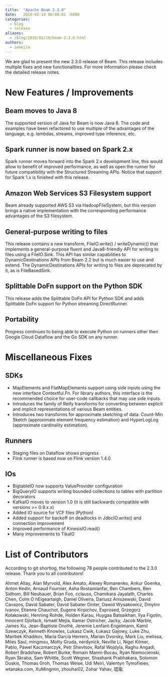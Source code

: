 ```yaml
---
title:  "Apache Beam 2.3.0"
date:   2018-02-19 00:00:01 -0800
categories:
  - blog
  - release
aliases:
  - /blog/2018/02/19/beam-2.3.0.html
authors:
  - iemejia
---
```

<!--
Licensed under the Apache License, Version 2.0 (the "License");
you may not use this file except in compliance with the License.
You may obtain a copy of the License at

http://www.apache.org/licenses/LICENSE-2.0

Unless required by applicable law or agreed to in writing, software
distributed under the License is distributed on an "AS IS" BASIS,
WITHOUT WARRANTIES OR CONDITIONS OF ANY KIND, either express or implied.
See the License for the specific language governing permissions and
limitations under the License.
-->

We are glad to present the new 2.3.0 release of Beam. This release includes
multiple fixes and new functionalities. <!--more--> For more information
please check the detailed release notes.

# New Features / Improvements

## Beam moves to Java 8

The supported version of Java for Beam is now Java 8. The code and examples have
been refactored to use multiple of the advantages of the language, e.g. lambdas,
streams, improved type inference, etc.

## Spark runner is now based on Spark 2.x

Spark runner moves forward into the Spark 2.x development line, this would allow
to benefit of improved performance, as well as open the runner for future
compatibility with the Structured Streaming APIs. Notice that support for Spark
1.x is finished with this release.

## Amazon Web Services S3 Filesystem support

Beam already supported AWS S3 via HadoopFileSystem, but this version brings a
native implementation with the corresponding performance advantages of the S3
filesystem.

## General-purpose writing to files

This release contains a new transform, FileIO.write() / writeDynamic() that
implements a general-purpose fluent and Java8-friendly API for writing to files
using a FileIO.Sink. This API has similar capabilities to DynamicDestinations
APIs from Beam 2.2 but is much easier to use and extend. The DynamicDestinations
APIs for writing to files are deprecated by it, as is FileBasedSink.

## Splittable DoFn support on the Python SDK

This release adds the Splittable DoFn API for Python SDK and adds Splittable
DoFn support for Python streaming DirectRunner.

## Portability

Progress continues to being able to execute Python on runners other then Google
Cloud Dataflow and the Go SDK on any runner.

# Miscellaneous Fixes

## SDKs

* MapElements and FlatMapElements support using side inputs using the new
  interface Contextful.Fn. For library authors, this interface is the
  recommended choice for user-code callbacks that may use side inputs.
* Introduces the family of Reify transforms for converting between explicit and
  implicit representations of various Beam entities.
* Introduces two transforms for approximate sketching of data: Count-Min Sketch
  (approximate element frequency estimation) and HyperLogLog (approximate
  cardinality estimation).

## Runners

* Staging files on Dataflow shows progress
* Flink runner is based now on Flink version 1.4.0

## IOs

* BigtableIO now supports ValueProvider configuration
* BigQueryIO supports writing bounded collections to tables with partition
  decorators
* KafkaIO moves to version 1.0 (it is still backwards compatible with versions >= 0.9.x.x)
* Added IO source for VCF files (Python)
* Added support for backoff on deadlocks in JdbcIO.write() and connection
  improvement
* Improved performance of KinesisIO.read()
* Many improvements to TikaIO

# List of Contributors

According to git shortlog, the following 78 people contributed to the 2.3.0 release. Thank you to all contributors!

Ahmet Altay, Alan Myrvold, Alex Amato, Alexey Romanenko, Ankur Goenka, Anton Kedin, Arnaud Fournier, Asha Rostamianfar, Ben Chambers, Ben Sidhom, Bill Neubauer, Brian Foo, cclauss, Chamikara Jayalath, Charles Chen, Colm O hEigeartaigh, Daniel Oliveira, Dariusz Aniszewski, David Cavazos, David Sabater, David Sabater Dinter, Dawid Wysakowicz, Dmytro Ivanov, Etienne Chauchot, Eugene Kirpichov, Exprosed, Grzegorz Kołakowski, Henning Rohde, Holden Karau, Huygaa Batsaikhan, Ilya Figotin, Innocent Djiofack, Ismaël Mejía, Itamar Ostricher, Jacky, Jacob Marble, James Xu, Jean-Baptiste Onofré, Jeremie Lenfant-Engelmann, Kamil Szewczyk, Kenneth Knowles, Lukasz Cwik, Łukasz Gajowy, Luke Zhu, Mairbek Khadikov, María García Herrero, Marian Dvorsky, Mark Liu, melissa, Miles Saul, mingmxu, Motty Gruda, nerdynick, Neville Li, Nigel Kilmer, Pablo, Pawel Kaczmarczyk, Petr Shevtsov, Rafal Wojdyla, Raghu Angadi, Robert Bradshaw, Robert Burke, Romain Manni-Bucau, Ryan Niemocienski, Ryan Skraba, Sam Whittle, Scott Wegner, Shashank Prabhakara, Solomon Duskis, Thomas Groh, Thomas Weise, Udi Meiri, Valentyn Tymofieiev, wtanaka.com, XuMingmin, zhouhai02, Zohar Yahav, 琨瑜.

